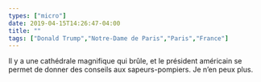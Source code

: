 ```yaml
---
types: ["micro"]
date: 2019-04-15T14:26:47-04:00
title: ""
tags: ["Donald Trump","Notre-Dame de Paris","Paris","France"]
---
```

Il y a une cathédrale magnifique qui brûle, et le président américain se permet de donner des conseils aux sapeurs-pompiers. Je n’en peux plus.
